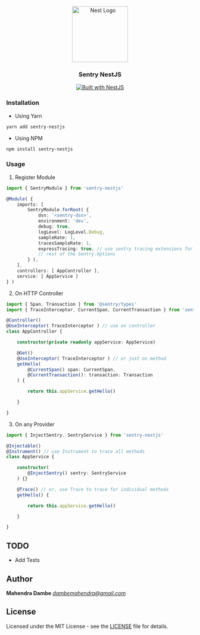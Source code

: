 <h1 align="center"></h1>

<div align="center">
  <a href="http://nestjs.com/" target="_blank">
    <img src="https://nestjs.com/img/logo_text.svg" width="150" alt="Nest Logo" />
  </a>
</div>

<h3 align="center">Sentry NestJS</h3>

<div align="center">
  <a href="https://nestjs.com" target="_blank">
    <img src="https://img.shields.io/badge/built%20with-NestJs-red.svg" alt="Built with NestJS">
  </a>
</div>

### Installation
- Using Yarn
```bash
yarn add sentry-nestjs
```
- Using NPM
```bash
npm install sentry-nestjs
```

### Usage
 1. Register Module
```typescript
import { SentryModule } from 'sentry-nestjs'

@Module( {
    imports: [
        SentryModule.forRoot( {
            dsn: '<sentry-dsn>',
            environment: 'dev',
            debug: true,
            logLevel: LogLevel.Debug,
            sampleRate: 1,
            tracesSampleRate: 1,
            expressTracing: true, // use sentry tracing extensions for express
            // rest of the Sentry.Options
        } ),
    ],
    controllers: [ AppController ],
    service: [ AppService ]
} )

```
2. On HTTP Controller
```typescript
import { Span, Transaction } from '@sentry/types'
import { TraceInterceptor, CurrentSpan, CurrentTransaction } from 'sentry-nestjs'

@Controller()
@UseInterceptor( TraceInterceptor ) // use on controller
class AppController {

    constructor(private readonly appService: AppService)

    @Get()
    @UseInterceptor( TraceInterceptor ) // or just on method
    getHello(
        @CurrentSpan() span: CurrentSpan,
        @CurrentTransaction(): transaction: Transaction
    ) {

        return this.appService.getHello()

    }

}

```
3. On any Provider
```typescript
import { InjectSentry, SentryService } from 'sentry-nestjs'

@Injectable()
@Instrument() // use Instrument to trace all methods
class AppService {

    constructor(
        @InjectSentry() sentry: SentryService
    ) {}

    @Trace() // or, use Trace to trace for individual methods
    getHello() {

        return this.appService.getHello()

    }

}

```

## TODO
- Add Tests

## Author

**Mahendra Dambe** *dambemahendra@gmail.com*

## License

Licensed under the MIT License - see the [LICENSE](LICENSE) file for details.
